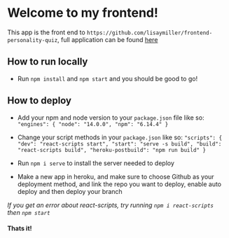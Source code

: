 # Welcome to my frontend!

This app is the front end to `https://github.com/lisaymiller/frontend-personality-quiz`, full application can be found [here](https://frontend-personality-quiz.herokuapp.com/)

## How to run locally

- Run `npm install` and `npm start` and you should be good to go!

## How to deploy

- Add your npm and node version to your `package.json` file like so:
  `"engines": { "node": "14.0.0", "npm": "6.14.4" }`

- Change your script methods in your `package.json` like so:
  `"scripts": { "dev": "react-scripts start", "start": "serve -s build", "build": "react-scripts build", "heroku-postbuild": "npm run build" }`

- Run `npm i serve` to install the server needed to deploy

- Make a new app in heroku, and make sure to choose Github as your deployment method, and link the repo you want to deploy, enable auto deploy and then deploy your branch

_If you get an error about react-scripts, try running `npm i react-scripts` then `npm start`_

#### Thats it!
